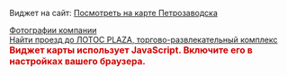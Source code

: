 Виджет на сайт: 
<a class="dg-widget-link" href="http://2gis.ru/petrozavodsk/firm/11259528349987748/center/34.306833,61.77566/zoom/16?utm_medium=widget-source&utm_campaign=firmsonmap&utm_source=bigMap">Посмотреть на карте Петрозаводска</a><div class="dg-widget-link"><a href="http://2gis.ru/petrozavodsk/firm/11259528349987748/photos/11259528349987748/center/34.306833,61.77566/zoom/17?utm_medium=widget-source&utm_campaign=firmsonmap&utm_source=photos">Фотографии компании</a></div><div class="dg-widget-link"><a href="http://2gis.ru/petrozavodsk/center/34.306833,61.77566/zoom/16/routeTab/rsType/bus/to/34.306833,61.77566╎ЛОТОС PLAZA, торгово-развлекательный комплекс?utm_medium=widget-source&utm_campaign=firmsonmap&utm_source=route">Найти проезд до ЛОТОС PLAZA, торгово-развлекательный комплекс</a></div><script charset="utf-8" src="https://widgets.2gis.com/js/DGWidgetLoader.js"></script><script charset="utf-8">new DGWidgetLoader({"width":640,"height":600,"borderColor":"#a3a3a3","pos":{"lat":61.77566,"lon":34.306833,"zoom":16},"opt":{"city":"petrozavodsk"},"org":[{"id":"11259528349987748"}]});</script><noscript style="color:#c00;font-size:16px;font-weight:bold;">Виджет карты использует JavaScript. Включите его в настройках вашего браузера.</noscript>
